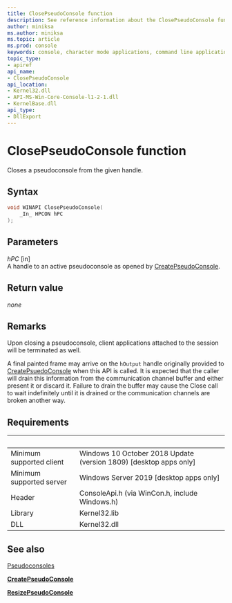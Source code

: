 ```yaml
---
title: ClosePseudoConsole function
description: See reference information about the ClosePseudoConsole function, which closes a pseudoconsole from the given handle.
author: miniksa
ms.author: miniksa
ms.topic: article
ms.prod: console
keywords: console, character mode applications, command line applications, terminal applications, console api, conpty, pseudoconsole
topic_type:
- apiref
api_name:
- ClosePseudoConsole
api_location:
- Kernel32.dll
- API-MS-Win-Core-Console-l1-2-1.dll
- KernelBase.dll
api_type:
- DllExport
---
```


# ClosePseudoConsole function

Closes a pseudoconsole from the given handle.

## Syntax

```C
void WINAPI ClosePseudoConsole(
    _In_ HPCON hPC
);
```

## Parameters

*hPC* \[in\]  
A handle to an active pseudoconsole as opened by [CreatePseudoConsole](createpseudoconsole.md).

## Return value

*none*

## Remarks

Upon closing a pseudoconsole, client applications attached to the session will be terminated as well.

A final painted frame may arrive on the `hOutput` handle originally provided to [CreatePsuedoConsole](createpseudoconsole.md) when this API is called. It is expected that the caller will drain this information from the communication channel buffer and either present it or discard it. Failure to drain the buffer may cause the Close call to wait indefinitely until it is drained or the communication channels are broken another way.

## Requirements

| &nbsp; | &nbsp; |
|-|-|
| Minimum supported client | Windows 10 October 2018 Update (version 1809) \[desktop apps only\] |
| Minimum supported server | Windows Server 2019 \[desktop apps only\] |
| Header | ConsoleApi.h (via WinCon.h, include Windows.h) |
| Library | Kernel32.lib |
| DLL | Kernel32.dll |

## See also

[Pseudoconsoles](pseudoconsoles.md)

[**CreatePseudoConsole**](createpseudoconsole.md)

[**ResizePseudoConsole**](resizepseudoconsole.md)
